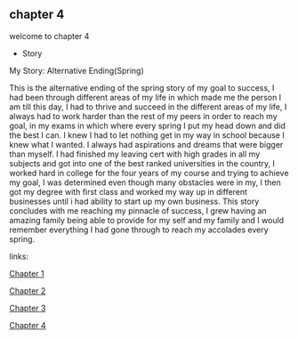 ## chapter 4

welcome to chapter 4



- Story


My Story: Alternative Ending(Spring)

This is the alternative ending of the spring story of my goal to success, I had been through different areas of my life in which made me the person I am till this day, I had to thrive and succeed in the different areas of my life, I always had to work harder than the rest of my peers in order to reach my goal, in my exams in which where every spring I put my head down and did the best I can. I knew I had to let nothing get in my way in school because I knew what I wanted. I always had aspirations and dreams that were bigger than myself. I had finished my leaving cert with high grades in all my subjects and got into one of the best ranked universities in the country, I worked hard in college for the four years of my course and trying to achieve my goal, I was determined even though many obstacles were in my, I then got my degree with first class and worked my way up in different businesses until i had ability to start up my own business. This story concludes with me reaching my pinnacle of success, I grew having an amazing family being able to provide for my self and my family and I would remember everything I had gone through to reach my accolades every spring.

links:

[Chapter 1](chapter01.md)

[Chapter 2](chapter02.md)

[Chapter 3](chapter03.md)

[Chapter 4](chapter04.md)